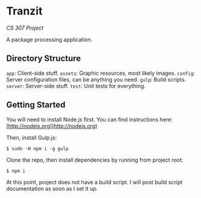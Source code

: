# Tranzit
*CS 307 Project*

A package processing application.

## Directory Structure
`app`: Client-side stuff.
`assets`: Graphic resources, most likely images.
`config`: Server configuration files, can be anything you need.
`gulp`: Build scripts.
`server`: Server-side stuff.
`test`: Unit tests for everything.

## Getting Started
You will need to install Node.js first. You can find instructions here: [http://nodejs.org](http://nodejs.org)

Then, install Gulp.js:
```
$ sudo -H npm i -g gulp
```

Clone the repo, then install dependencies by running from project root:
```
$ npm i
```

At this point, project does not have a build script. I will post build script documentation as soon as I set it up.
